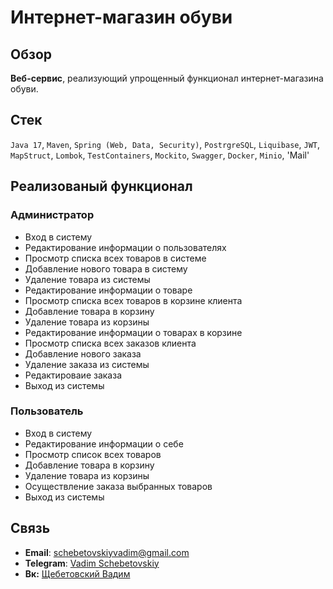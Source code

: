 # Интернет-магазин обуви

## Обзор

**Веб-сервис**, реализующий упрощенный функционал интернет-магазина обуви.

## Стек

`Java 17`, `Maven`, `Spring (Web, Data, Security)`, `PostrgreSQL`, `Liquibase`, `JWT`, `MapStruct`, `Lombok`, `TestContainers`, `Mockito`, `Swagger`, `Docker`, `Minio`, 'Mail'


## Реализованый функционал

### Aдминистратор

- Вход в систему
- Редактирование информации о пользователях
- Просмотр списка всех товаров в системе
- Добавление нового товара в систему
- Удаление товара из системы
- Редактирование информации о товаре
- Просмотр списка всех товаров в корзине клиента
- Добавление товара в корзину
- Удаление товара из корзины
- Редактирование информации о товарах в корзине
- Просмотр списка всех заказов клиента
- Добавление нового заказа
- Удаление заказа из системы
- Редактироваие заказа
- Выход из системы

### Пользователь

- Вход в систему
- Редактирование информации о себе
- Просмотр список всех товаров
- Добавление товара в корзину
- Удаление товара из корзины
- Осуществление заказа выбранных товаров
- Выход из системы



## Связь

- **Email**: schebetovskiyvadim@gmail.com
- **Telegram**: [Vadim Schebetovskiy](https://t.me/VadimSchebet)
- **Вк:** [Щебетовский Вадим](https://vk.com/vadimschebetovskiy)
